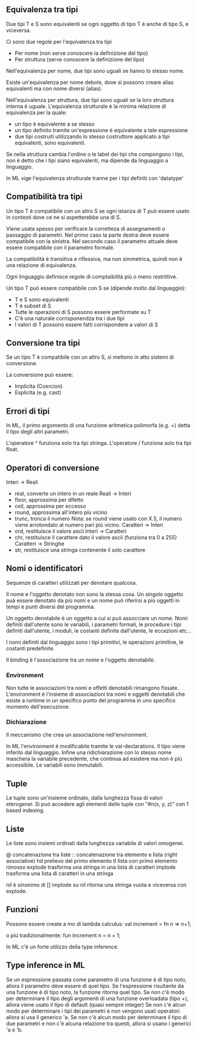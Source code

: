 ## Equivalenza tra tipi
Due tipi T e S sono equivalenti se ogni oggetto di tipo T è anche di tipo S, e viceversa.

Ci sono due regole per l'equivalenza tra tipi
- Per nome (non serve conoscere la definizione del tipo)
- Per struttura (serve conoscere la definizione del tipo)

Nell'equivalenza per nome, due tipi sono uguali se hanno lo stesso nome.

Esiste un'equivalenza per nome debole, dove si possono creare alias equivalenti ma con nome diversi (alias).

Nell'equivalenza per struttura, due tipi sono uguali se la loro struttura interna è uguale. L'equivalenza strutturale è la minima relazione di equivalenza per la quale:
- un tipo è equivalente a se stesso
- un tipo definito tramite un'espressione è equivalente a tale espressione
- due tipi costruiti utilizzando lo stesso costruttore applicato a tipi equivalenti, sono equivalenti.

Se nella struttura cambia l'ordine o le label dei tipi che compongono i tipi, non è detto che i tipi siano equivalenti, ma dipende da linguaggio a linguaggio.

In ML vige l'equivalenza strutturale tranne per i tipi definiti con 'datatype'
## Compatibilità tra tipi
Un tipo T è compatibile con un altro S se ogni istanza di T può essere usato in contesti dove ce ne si aspetterebbe una di S.

Viene usata spesso per verificare la corretteza di assegnamenti o passaggio di parametri. Nel primo caso la parte destra deve essere compatibile con la sinistra. Nel secondo caso il parametro attuale deve essere compatibile con il parametro formale.

La compatibilità è transitiva e riflessiva, ma non simmetrica, quindi non è una relazione di equivalenza.

Ogni linguaggio definisce regole di comptaibilità più o meno restrittive.

Un tipo T può essere compatibile con S se (dipende molto dal linguaggio):
- T e S sono equivalenti
- T è subset di S
- Tutte le operazioni di S possono essere performate su T
- C'è una naturale corrisponendza tra i due tipi
- I valori di T possono essere fatti corrispondere a valori di S

## Conversione tra tipi
Se un tipo T è compatibile con un altro S, si mettono in atto sistemi di conversione.

La conversione può essere:
- Implicita (Coercion)
- Esplicita (e.g. cast)
## Errori di tipi
In ML, il primo argomento di una funzione aritmetica polimorfa (e.g. +) detta il tipo degli altri parametri.

L'operatore ^ funziona solo tra tipi stringa.
L'operatore / funziona solo tra tipi float.
## Operatori di conversione
Interi -> Reali
- real, converte un intero in un reale
Reali -> Interi
- floor, approssima per difetto
- ceil, approssima per eccesso
- round, approssima all'intero più vicino
- trunc, tronca il numero
Nota: se round viene usato con X.5, il numero viene arrotondato al numero pari più vicino. 
Caratteri -> Interi
- ord, restituisce il valore ascii
Interi -> Caratteri
- chr, restituisce il carattere dato il valore ascii (funziona tra 0 a 255)
Caratteri -> Stringhe
- str, restituisce una stringa contenente il solo carattere
## Nomi o identificatori
Sequenze di caratteri utilizzati per denotare qualcosa.

Il nome e l'oggetto denotato non sono la stessa cosa. Un singolo oggetto puà essere denotato da più nomi e un nome può riferirsi a più oggetti in tempi e punti diversi del programma.

Un oggetto denotabile è un oggetto a cui si può assocciare un nome.
Nomi definiti dall'utente sono le variabili, i parametri formali, le procedure i tipi definiti dall'utente, i moduli, le costanti definite dall'utente, le eccezioni etc...

I nomi definiti dal linguaggio sono i tipi primitivi, le operazioni primitive, le costanti predefinite.

Il binding è l'associazione tra un nome e l'oggetto denotabile.
### Environment
Non tutte le associazioni tra nomi e offetti denotabili rimangono fissate.
L'environment è l'insieme di associazioni tra nomi e oggetti denotabili che esiste a runtime in un specifico punto del programma in uno specifico momento dell'esecuzione.
### Dichiarazione
Il meccanismo che crea un associazione nell'environment.

In ML l'environment è modificabile tramite le val-declarations.
Il tipo viene inferito dal linguaggio. Infine una ridichiarazione con lo stesso nome maschera la variabile precedente, che continua ad esistere ma non è più accessibile.
Le variabili sono immutabili.
## Tuple
Le tuple sono un'insieme ordinato, dalla lunghezza fissa di valori eterogenei.
Si può accedere agli elementi delle tuple con "#n(x, y, z)" con 1 based indexing. 
## Liste
Le liste sono insiemi ordinati dalla lunghezza variabile di valori omogenei.

@ concatenazione tra liste
:: concatenazione tra elemento e lista (right associative)
hd prelievo del primo elemento
tl lista con primo elemento rimosso
explode trasforma una stringa in una lista di caratteri
implode trasforma una lista di caratteri in una stringa

nil è sinonimo di []
implode su nil ritorna una stringa vuota e viceversa con explode.
## Funzioni
Possono essere create a mo di lambda calculus:
val increment = fn n => n+1;

o più tradizionalmente:
fun increment n = n + 1;

In ML c'è un forte utilizzo della type inference.
## Type inference in ML 
Se un espressione passata come parametro di una funzione è di tipo noto, allora il parametro deve essere di quel tipo.
Se l'espressione risultante da una funzione è di tipo noto, la funzione ritorna quel tipo.
Se non c'è modo per determinare il tipo degli argomenti di una funzione overloadata (tipo +), allora viene usato il tipo di default (quasi sempre integer)
Se non c'è alcun modo per determinare i tipi dei parametri e non vengono usati operatori allora si usa il generico 'a.
Se non c'è alcun modo per determinare il tipo di due parametri e non c'è alcuna relazione tra questi, allora si usano i generici 'a e 'b.

